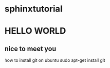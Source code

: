 sphinxtutorial
==============

HELLO WORLD
===========

nice to meet you
----------------


how to install git on ubuntu
sudo apt-get install git
